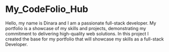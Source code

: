 # My_CodeFolio_Hub
Hello, my name is Dinara and I am a passionate full-stack developer. My portfolio is a showcase of my skills and projects, demonstrating my commitment to delivering high-quality web solutions.
In this project I created the base for my portfolio that will showcase my skills as a full-stack Developer.
